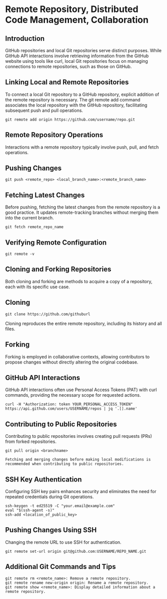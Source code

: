 # **Remote Repository, Distributed Code Management, Collaboration**
## Introduction
GitHub repositories and local Git repositories serve distinct purposes. While GitHub API interactions involve retrieving information from the GitHub website using tools like curl, local Git repositories focus on managing connections to remote repositories, such as those on GitHub.

## Linking Local and Remote Repositories
To connect a local Git repository to a GitHub repository, explicit addition of the remote repository is necessary. The git remote add command associates the local repository with the GitHub repository, facilitating subsequent push and pull operations.


```
git remote add origin https://github.com/username/repo.git
```
## Remote Repository Operations
Interactions with a remote repository typically involve push, pull, and fetch operations.

## Pushing Changes

```
git push <remote_repo> <local_branch_name>:<remote_branch_name>
```
## Fetching Latest Changes
Before pushing, fetching the latest changes from the remote repository is a good practice. It updates remote-tracking branches without merging them into the current branch.


```
git fetch remote_repo_name
```
 ## Verifying Remote Configuration

```
git remote -v
```
  ## Cloning and Forking Repositories
Both cloning and forking are methods to acquire a copy of a repository, each with its specific use case.

## Cloning

```
git clone https://github.com/githuburl
```
  Cloning reproduces the entire remote repository, including its history and all files.

## Forking
Forking is employed in collaborative contexts, allowing contributors to propose changes without directly altering the original codebase.

## GitHub API Interactions
GitHub API interactions often use Personal Access Tokens (PAT) with curl commands, providing the necessary scope for requested actions.


```
curl -H "Authorization: token YOUR_PERSONAL_ACCESS_TOKEN" https://api.github.com/users/USERNAME/repos | jq '.[].name'
```
   ## Contributing to Public Repositories
Contributing to public repositories involves creating pull requests (PRs) from forked repositories.


```
git pull origin <branchname>
```
    Fetching and merging changes before making local modifications is recommended when contributing to public repositories.

## SSH Key Authentication
Configuring SSH key pairs enhances security and eliminates the need for repeated credentials during Git operations.


```
ssh-keygen -t ed25519 -C "your.email@example.com"
eval "$(ssh-agent -s)"
ssh-add <location_of_public_key>
```
   ##  Pushing Changes Using SSH
Changing the remote URL to use SSH for authentication.


```
git remote set-url origin git@github.com:USERNAME/REPO_NAME.git
```
   ## Additional Git Commands and Tips

```
git remote rm <remote_name>: Remove a remote repository.
git remote rename new-origin origin: Rename a remote repository.
git remote show <remote_name>: Display detailed information about a remote repository.
```
